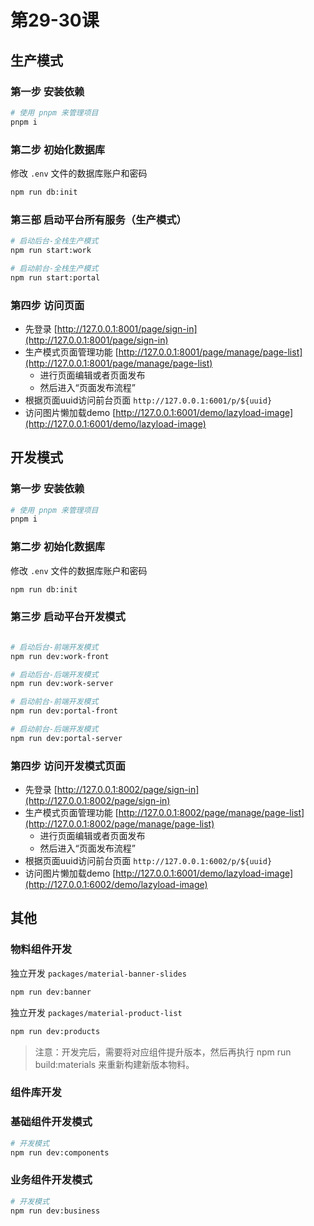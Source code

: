 # 第29-30课

## 生产模式

### 第一步 安装依赖

```sh
# 使用 pnpm 来管理项目
pnpm i
```

### 第二步 初始化数据库

修改 `.env` 文件的数据库账户和密码

```sh
npm run db:init
```


### 第三部 启动平台所有服务（生产模式）

```sh
# 启动后台-全栈生产模式
npm run start:work
```
```sh
# 启动前台-全栈生产模式
npm run start:portal
```


### 第四步 访问页面

- 先登录 [http://127.0.0.1:8001/page/sign-in](http://127.0.0.1:8001/page/sign-in)
- 生产模式页面管理功能 [http://127.0.0.1:8001/page/manage/page-list](http://127.0.0.1:8001/page/manage/page-list)
  - 进行页面编辑或者页面发布
  - 然后进入“页面发布流程”
- 根据页面uuid访问前台页面  `http://127.0.0.1:6001/p/${uuid}`
- 访问图片懒加载demo  [http://127.0.0.1:6001/demo/lazyload-image](http://127.0.0.1:6001/demo/lazyload-image)


## 开发模式

### 第一步 安装依赖

```sh
# 使用 pnpm 来管理项目
pnpm i
```


### 第二步 初始化数据库

修改 `.env` 文件的数据库账户和密码

```sh
npm run db:init
```

### 第三步 启动平台开发模式


```sh

# 启动后台-前端开发模式
npm run dev:work-front

# 启动后台-后端开发模式
npm run dev:work-server

# 启动前台-前端开发模式
npm run dev:portal-front

# 启动前台-后端开发模式
npm run dev:portal-server

```


### 第四步 访问开发模式页面

- 先登录 [http://127.0.0.1:8002/page/sign-in](http://127.0.0.1:8002/page/sign-in)
- 生产模式页面管理功能 [http://127.0.0.1:8002/page/manage/page-list](http://127.0.0.1:8002/page/manage/page-list)
  - 进行页面编辑或者页面发布
  - 然后进入“页面发布流程”
- 根据页面uuid访问前台页面  `http://127.0.0.1:6002/p/${uuid}`
- 访问图片懒加载demo  [http://127.0.0.1:6001/demo/lazyload-image](http://127.0.0.1:6002/demo/lazyload-image)


## 其他

### 物料组件开发


独立开发 `packages/material-banner-slides`

```sh
npm run dev:banner
```


独立开发 `packages/material-product-list`
```sh
npm run dev:products
```

> 注意：开发完后，需要将对应组件提升版本，然后再执行 npm run build:materials 来重新构建新版本物料。


### 组件库开发

### 基础组件开发模式

```sh
# 开发模式
npm run dev:components
```

### 业务组件开发模式

```sh
# 开发模式
npm run dev:business
```


 